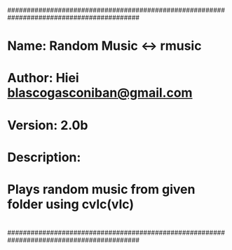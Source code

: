 ##########################################################################################
# Name: Random Music <-> rmusic
# Author: Hiei <blascogasconiban@gmail.com>
# Version: 2.0b
# Description:
#              Plays random music from given folder using cvlc(vlc)
#
#
##########################################################################################
